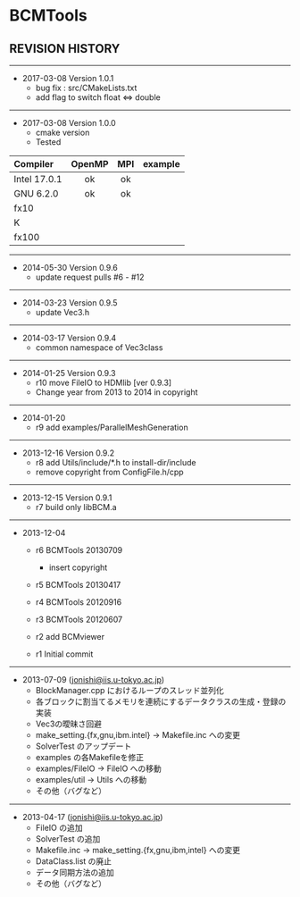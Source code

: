 # BCMTools


## REVISION HISTORY

---
- 2017-03-08  Version 1.0.1
  - bug fix : src/CMakeLists.txt
  - add flag to switch float <=> double

---
- 2017-03-08  Version 1.0.0
  - cmake version
  - Tested

|Compiler|OpenMP|MPI |example|
|:--|:--:|:--:|:--:|
|Intel 17.0.1 |ok|ok|||
|GNU 6.2.0    |ok|ok|||
|fx10         |||||
|K            |||||
|fx100        |||||


---
- 2014-05-30  Version 0.9.6
  - update request pulls #6 - #12

---
- 2014-03-23  Version 0.9.5
  - update Vec3.h


---
- 2014-03-17  Version 0.9.4
  - common namespace of Vec3class


---
- 2014-01-25  Version 0.9.3
  - r10 move FileIO to HDMlib [ver 0.9.3]
  - Change year from 2013 to 2014 in copyright


---
- 2014-01-20
  - r9 add examples/ParallelMeshGeneration


---
- 2013-12-16  Version 0.9.2
  - r8 add Utils/include/*.h to install-dir/include
  - remove copyright from ConfigFile.h/cpp

---
- 2013-12-15  Version 0.9.1
  - r7 build only libBCM.a

---
- 2013-12-04
  - r6 BCMTools 20130709
    - insert copyright

  - r5 BCMTools 20130417

  - r4 BCMTools 20120916

  - r3 BCMTools 20120607

  - r2 add BCMviewer

  - r1 Initial commit


---
- 2013-07-09 (jonishi@iis.u-tokyo.ac.jp)
  - BlockManager.cpp におけるループのスレッド並列化
  - 各ブロックに割当てるメモリを連続にするデータクラスの生成・登録の実装
  - Vec3の曖昧さ回避
  - make_setting.{fx,gnu,ibm.intel} -> Makefile.inc への変更
  - SolverTest のアップデート
  - examples の各Makefileを修正
  - examples/FileIO -> FileIO への移動
  - examples/util -> Utils への移動
  - その他（バグなど）


---
- 2013-04-17 (jonishi@iis.u-tokyo.ac.jp)
  - FileIO の追加
  - SolverTest の追加
  - Makefile.inc -> make_setting.{fx,gnu,ibm,intel} への変更
  - DataClass.list の廃止
  - データ同期方法の追加
  - その他（バグなど）
